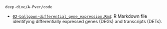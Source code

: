 `deep-dive/A-Pver/code`

- [`02-ballgown-differential_gene_expression.Rmd`](https://github.com/urol-e5/deep-dive/blob/main/A-Pver/code/02-ballgown-differential_gene_expression.Rmd): R Markdown file identifying differentially expressed genes (DEGs) and transcripts (DETs).